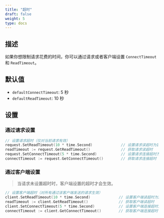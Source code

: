```yaml
---
title: "超时"
draft: false
weight: 5
type: docs
---
```


## 描述

如果你想限制请求花费的时间，你可以通过请求或者客户端设置 `ConnectTimeout` 和 `ReadTimeout`。

## 默认值

- `defaultConnectTimeout`: 5 秒
- `defaultReadTimeout`: 10 秒

## 设置

### 通过请求设置

```go
// 设置请求超时（仅对当前请求有效）
request.SetReadTimeout(10 * time.Second)             // 设置请求读超时为10秒
readTimeout := request.GetReadTimeout()              // 获取请求读超时
request.SetConnectTimeout(5 * time.Second)           // 设置请求连接超时为5秒
connectTimeout := request.GetConnectTimeout()        // 获取请求连接超时
```

### 通过客户端设置

> 当请求未设置超时时，客户端设置的超时才会生效。

```go
// 设置客户端超时（对所有通过该客户端发送的请求生效）
client.SetReadTimeout(10 * time.Second)             // 设置客户端读超时为10秒
readTimeout := client.GetReadTimeout()              // 获取客户端读超时
client.SetConnectTimeout(5 * time.Second)           // 设置客户端连接超时为5秒
connectTimeout := client.GetConnectTimeout()        // 获取客户端连接超时
```
